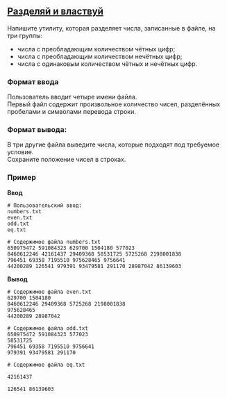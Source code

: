 ## [Разделяй и властвуй](../../../solutions/3.5/35_l.py)

Напишите утилиту, которая разделяет числа, записанные в файле, на три группы:

- числа с преобладающим количеством чётных цифр;
- числа с преобладающим количеством нечётных цифр;
- числа с одинаковым количеством чётных и нечётных цифр.

### Формат ввода

Пользователь вводит четыре имени файла.\
Первый файл содержит произвольное количество чисел, разделённых пробелами и символами перевода строки.

### Формат вывода:

В три другие файла выведите числа, которые подходят под требуемое условие.\
Сохраните положение чисел в строках.

### Пример

__Ввод__
```plaintext
# Пользовательский ввод:
numbers.txt
even.txt
odd.txt
eq.txt

# Содержимое файла numbers.txt
650975472 591084323 629700 1504180 577023
8460612246 42161437 29409368 58531725 5725268 2198001838
796451 69358 7195510 975628465 9756641
44200289 126541 979391 93479581 291170 28987042 86139603
```

__Вывод__
```plaintext
# Содержимое файла even.txt
629700 1504180
8460612246 29409368 5725268 2198001838
975628465
44200289 28987042

# Содержимое файла odd.txt
650975472 591084323 577023
58531725
796451 69358 7195510 9756641
979391 93479581 291170

# Содержимое файла eq.txt

42161437

126541 86139603

```